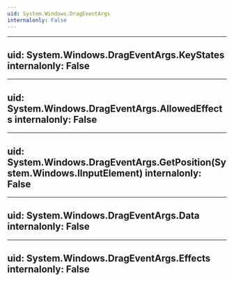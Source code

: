 ```yaml
---
uid: System.Windows.DragEventArgs
internalonly: False
---
```


---
uid: System.Windows.DragEventArgs.KeyStates
internalonly: False
---

---
uid: System.Windows.DragEventArgs.AllowedEffects
internalonly: False
---

---
uid: System.Windows.DragEventArgs.GetPosition(System.Windows.IInputElement)
internalonly: False
---

---
uid: System.Windows.DragEventArgs.Data
internalonly: False
---

---
uid: System.Windows.DragEventArgs.Effects
internalonly: False
---
